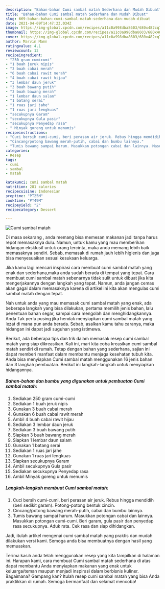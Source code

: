 ```yaml
---
description: "Bahan-bahan Cumi sambal matah Sederhana dan Mudah Dibuat"
title: "Bahan-bahan Cumi sambal matah Sederhana dan Mudah Dibuat"
slug: 669-bahan-bahan-cumi-sambal-matah-sederhana-dan-mudah-dibuat
date: 2021-04-09T14:47:23.034Z
image: https://img-global.cpcdn.com/recipes/a11c0a998dba8603/680x482cq70/cumi-sambal-matah-foto-resep-utama.jpg
thumbnail: https://img-global.cpcdn.com/recipes/a11c0a998dba8603/680x482cq70/cumi-sambal-matah-foto-resep-utama.jpg
cover: https://img-global.cpcdn.com/recipes/a11c0a998dba8603/680x482cq70/cumi-sambal-matah-foto-resep-utama.jpg
author: Marvin Mann
ratingvalue: 4.1
reviewcount: 12
recipeingredient:
- "250 gram cumicumi"
- "1 buah jeruk nipis"
- "3 buah cabai merah"
- "6 buah cabai rawit merah"
- "4 buah cabai rawit hijau"
- "3 lembar daun jeruk"
- "3 buah bawang putih"
- "3 buah bawang merah"
- "1 lembar daun salam"
- "1 batang serai"
- "1 ruas jari jahe"
- "1 ruas jari lengkuas"
- "secukupnya Garam"
- "secukupnya Gula pasir"
- "secukupnya Penyedap rasa"
- " Minyak goreng untuk menumis"
recipeinstructions:
- "Cuci bersih cumi-cumi, beri perasan air jeruk. Rebus hingga mendidih (beri sedikit garam). Potong-potong bentuk cincin."
- "Cincang/potong bawang merah-putih, cabai dan bumbu lainnya."
- "Tumis bawang sampai harum. Masukkan potongan cabai dan lainnya. Masukkan potongan cumi-cumi. Beri garam, gula pasir dan penyedap rasa secukupnya. Aduk rata. Cek rasa dan siap dihidangkan."
categories:
- Resep
tags:
- cumi
- sambal
- matah

katakunci: cumi sambal matah 
nutrition: 281 calories
recipecuisine: Indonesian
preptime: "PT25M"
cooktime: "PT49M"
recipeyield: "2"
recipecategory: Dessert

---
```



![Cumi sambal matah](https://img-global.cpcdn.com/recipes/a11c0a998dba8603/680x482cq70/cumi-sambal-matah-foto-resep-utama.jpg)

Di masa  sekarang , anda memang bisa memesan makanan jadi tanpa harus repot memasaknya dulu. Namun, untuk kamu yang mau memberikan hidangan eksklusif untuk orang tercinta, maka anda memang lebih baik memasaknya sendiri. Sebab, memasak di rumah jauh lebih higienis dan juga bisa menyesuaikan sesuai kesukaan keluarga.

Jika kamu lagi mencari inspirasi cara membuat cumi sambal matah yang enak dan sederhana,maka anda sudah berada di tempat yang tepat. Cara membuat cumi sambal matah  sebenarnya tidak sulit untuk dibuat jika kita mengerjakannya dengan langkah yang tepat. Namun, anda jangan cemas akan gagal dalam memasaknya 
karena di artikel ini kita akan mengulas cumi sambal matah dengan tepat.  



Nah untuk anda yang mau memasak cumi sambal matah yang enak, ada beberapa langkah yang bisa dilakukan, pertama memilih jenis bahan, lalu penentuan bahan segar, sampai cara mengolah dan menghidangkannya. Anda Tak perlu pusing jika hendak menyiapkan cumi sambal matah yang lezat di mana pun anda berada. Sebab, asalkan kamu  tahu caranya, maka hidangan ini dapat jadi suguhan yang istimewa.

Berikut, ada beberapa tips dan trik dalam memasak resep cumi sambal matah yang siap dikreasikan. Kali ini, mari kita coba kreasikan cumi sambal matah sendiri di rumah. Tetap dengan bahan yang sederhana, sajian ini dapat memberi manfaat dalam membantu menjaga kesehatan tubuh kita. Anda bisa menyiapkan Cumi sambal matah menggunakan 16 jenis bahan dan 3 langkah pembuatan. Berikut ini langkah-langkah untuk menyiapkan hidangannya.

<!--inarticleads1-->

##### Bahan-bahan dan bumbu yang digunakan untuk pembuatan Cumi sambal matah:

1. Sediakan 250 gram cumi-cumi
1. Sediakan 1 buah jeruk nipis
1. Gunakan 3 buah cabai merah
1. Gunakan 6 buah cabai rawit merah
1. Ambil 4 buah cabai rawit hijau
1. Sediakan 3 lembar daun jeruk
1. Sediakan 3 buah bawang putih
1. Siapkan 3 buah bawang merah
1. Siapkan 1 lembar daun salam
1. Gunakan 1 batang serai
1. Sediakan 1 ruas jari jahe
1. Gunakan 1 ruas jari lengkuas
1. Siapkan secukupnya Garam
1. Ambil secukupnya Gula pasir
1. Sediakan secukupnya Penyedap rasa
1. Ambil  Minyak goreng untuk menumis




<!--inarticleads2-->

##### Langkah-langkah membuat Cumi sambal matah:

1. Cuci bersih cumi-cumi, beri perasan air jeruk. Rebus hingga mendidih (beri sedikit garam). Potong-potong bentuk cincin.
1. Cincang/potong bawang merah-putih, cabai dan bumbu lainnya.
1. Tumis bawang sampai harum. Masukkan potongan cabai dan lainnya. Masukkan potongan cumi-cumi. Beri garam, gula pasir dan penyedap rasa secukupnya. Aduk rata. Cek rasa dan siap dihidangkan.




Jadi, itulah artikel mengenai  cumi sambal matah  yang praktis dan mudah dilakukan versi kami. Semoga anda bisa membuatnya dengan hasil yang memuaskan. 

Terima kasih anda telah menggunakan resep yang kita tampilkan di halaman ini. Harapan kami, cara membuat  Cumi sambal matah sederhana di atas dapat membantu Anda menyiapkan makanan yang enak untuk keluarga/teman maupun menjadi inspirasi dalam berbisnis kuliner. Bagaimana? Gampang kan? Itulah resep cumi sambal matah yang bisa Anda praktikkan di rumah. Semoga bermanfaat dan selamat mencoba!

